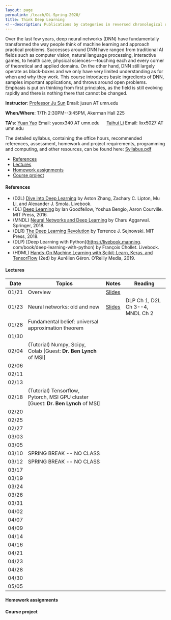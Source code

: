 ```yaml
---
layout: page
permalink: /teach/DL-Spring-2020/
title: Think Deep Learning
<!--description: Publications by categories in reversed chronological order. -->
---
```


Over the last few years, deep neural networks (DNN) have fundamentally transformed the way people think of machine learning and approach practical problems. Successes around DNN have ranged from traditional AI fields such as computer vision, natural language processing, interactive games, to health care, physical sciences---touching each and every corner of theoretical and applied domains. On the other hand, DNN still largely operate as black-boxes and we only have very limited understanding as for when and why they work. This course introduces basic ingredients of DNN, samples important applications, and throws around open problems. Emphasis is put on thinking from first principles, as the field is still evolving rapidly and there is nothing there that cannot be changed.

**Instructor**: [Professor Ju Sun](https://sunju.org/)  Email: jusun AT umn.edu

**When/Where**: T/Th 2:30PM--3:45PM, Akerman Hall 225

**TA's**: [Yuan Yao](https://myaccount.umn.edu/lookup?SET_INSTITUTION=&UID=yaoxx340)  Email: yaoxx340 AT umn.edu   &emsp;    [Taihui Li](https://myaccount.umn.edu/lookup?SET_INSTITUTION=&UID=lixx5027) Email: lixx5027 AT umn.edu

The detailed syllabus, containing the office hours, recommended references, assessment, homework and project requirements, programming and computing, and other resources, can be found here: [Syllabus.pdf](Syllabus.pdf)

<!-- **Target**: Graduate and advanced undergrad students. Registration is based on permission from the instructor. If you're interested, please email Prof. Sun (jusun AT umn.edu) and describe your academic standing, relevant course experience, and research experience if any. -->

<!-- **No Panic**: <span style="color:red"> The enrollment has reached the cap. </span> While we're maintaining a waiting list, and may decide to increase the cap later, there's no guarantee. We're likely to re-run the course in fall 2020 and to make the course regular in the near future, and so please consider next iterations if you're not in. -->

<!-- **Prerequisite**: Introduction to machine learning or equivalent. Maturity in linear algebra, calculus, and basic probability is assumed. Familiarity with Python (esp. numpy, scipy) is necessary to complete the homework assignments and final projects.   -->

- [References](#references)
- [Lectures](#lectures)
- [Homework assignments](#homework-assignments)
- [Course project](#course-project)

#### References
- (D2L)  [Dive into Deep Learning](https://d2l.ai/) by Aston Zhang, Zachary C. Lipton,  Mu Li, and Alexander J. Smola. Livebook.
- (DL)  [Deep Learning](https://www.deeplearningbook.org/) by Ian Goodfellow, Yoshua Bengio, Aaron Courville. MIT Press, 2016.
- (MNDL) [Neural Networks and Deep Learning](https://www.springer.com/gp/book/9783319944623) by Charu Aggarwal. Springer, 2018.
- (DLR) [The Deep Learning Revolution](https://mitpress.mit.edu/books/deep-learning-revolution) by Terrence J. Sejnowski. MIT Press, 2018.
- (DLP) [Deep Learning with Python](https://livebook.manning.
com/book/deep-learning-with-python) by François Chollet. Livebook.
- (HDML) [Hands-On Machine Learning with Scikit-Learn, Keras, and TensorFlow](https://www.oreilly.com/library/view/hands-on-machine-learning/9781492032632/) (2ed) by Aurélien Géron. O’Reilly Media, 2019.

#### Lectures

| Date  | Topics                                                                            | Notes                       | Reading                          |
|:-----:| --------------------------------------------------------------------------------- | --------------------------- | -------------------------------- |
| 01/21 | Overview                                                                          | [Slides](lecture-01-21.pdf) |                                  |
| 01/23 | Neural networks: old and new                                                      | [Slides](lecture-01-23.pdf) | DLP Ch 1, D2L Ch 3--4, MNDL Ch 2 |
| 01/28 | Fundamental belief: universal approximation theorem                               |                             |                                  |
| 01/30 |                                                                                   |                             |                                  |
| 02/04 | (Tutorial) Numpy, Scipy, Colab [Guest: **Dr. Ben Lynch** of MSI]                  |                             |                                  |
| 02/06 |                                                                                   |                             |                                  |
| 02/11 |                                                                                   |                             |                                  |
| 02/13 |                                                                                   |                             |                                  |
| 02/18 | (Tutorial) Tensorflow, Pytorch, MSI GPU cluster [Guest: **Dr. Ben Lynch** of MSI] |                             |                                  |
| 02/20 |                                                                                   |                             |                                  |
| 02/25 |                                                                                   |                             |                                  |
| 02/27 |                                                                                   |                             |                                  |
| 03/03 |                                                                                   |                             |                                  |
| 03/05 |                                                                                   |                             |                                  |
| 03/10 | SPRING BREAK   -- NO CLASS                                                        |                             |                                  |
| 03/12 | SPRING BREAK  -- NO CLASS                                                         |                             |                                  |
| 03/17 |                                                                                   |                             |                                  |
| 03/19 |                                                                                   |                             |                                  |
| 03/24 |                                                                                   |                             |                                  |
| 03/26 |                                                                                   |                             |                                  |
| 03/31 |                                                                                   |                             |                                  |
| 04/02 |                                                                                   |                             |                                  |
| 04/07 |                                                                                   |                             |                                  |
| 04/09 |                                                                                   |                             |                                  |
| 04/14 |                                                                                   |                             |                                  |
| 04/16 |                                                                                   |                             |                                  |
| 04/21 |                                                                                   |                             |                                  |
| 04/23 |                                                                                   |                             |                                  |
| 04/28 |                                                                                   |                             |                                  |
| 04/30 |                                                                                   |                             |                                  |
| 05/05 |                                                                                   |                             |                                  |


#### Homework assignments


#### Course project

<!-- #### Tentative topics to cover: -->

<!-- - Course overview
- Neural networks: old and new
- Fundamental belief: universal approximation theorem
- Numerical optimization with math: optimization with gradient descent and beyond
- Numerical optimization without math: auto-differentiation and differential programming
- Working with images: convolutional neural networks
- Working with images: recognition, detection, segmentation
- To train or not? scattering transforms
- Working with sequences: recurrent neural networks
- Learning probability distributions: generative adversarial networks
- Learning representation without labels: dictionary learning and autoencoders
- Gaming time: deep reinforcement learning

<!-- #### Tentative discussion sessions: -->

<!-- - Python, Numpy, and Google Cloud/Colab
- Project ideas
- Tensorflow 2.0 and Pytorch
- Backpropagation and computational tricks
- Research ideas -->
